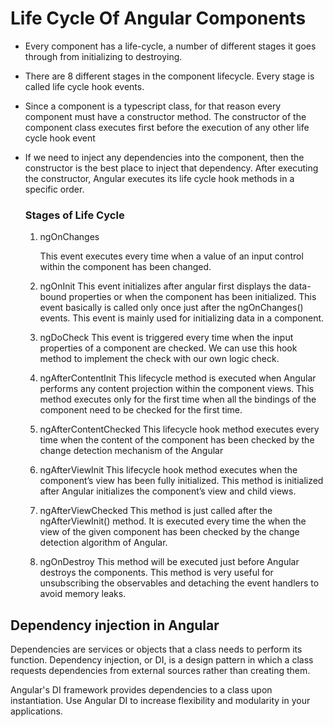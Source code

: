 

# Life Cycle Of Angular Components

* Every component has a life-cycle, a number of different stages it goes through from initializing to destroying. 

* There are 8 different stages in the component lifecycle. Every stage is called life cycle hook events.

* Since a component is a typescript class, for that reason every component must have a constructor method. The constructor of the component class executes first before the execution of any other life cycle hook event

* If we need to inject any dependencies into the component, then the constructor is the best place to inject that dependency. After executing the constructor, Angular executes its life cycle hook methods in a specific order.

  ### Stages of Life Cycle

  1. ngOnChanges

     This event executes every time when a value of an input control within the component has been             changed.

  2. ngOnInit
     This event initializes after angular first displays the data-bound properties or when the component has been initialized. This event basically is called only once just after the ngOnChanges() events. This event is mainly used for initializing data in a component.

  3. ngDoCheck
     This event is triggered every time when the input properties of a component are checked. We can use this hook method to implement the check with our own logic check. 

  4. ngAfterContentInit
     This lifecycle method is executed when Angular performs any content projection within the component views. This method executes only for the first time when all the bindings of the component need to be checked for the first time.

  5. ngAfterContentChecked
     This lifecycle hook method executes every time when the content of the component has been checked by the change detection mechanism of the Angular

  6. ngAfterViewInit
     This lifecycle hook method executes when the component’s view has been fully initialized. This method is initialized after Angular initializes the component’s view and child views.

  7. ngAfterViewChecked
     This method is just called after the ngAfterViewInit() method. It is executed every time the when the view of the given component has been checked by the change detection algorithm of Angular.

  8. ngOnDestroy
     This method will be executed just before Angular destroys the components. This method is very useful for unsubscribing the observables and detaching the event handlers to avoid memory leaks.

## Dependency injection in Angular

Dependencies are services or objects that a class needs to perform its function. Dependency injection, or DI, is a design pattern in which a class requests dependencies from external sources rather than creating them.

Angular's DI framework provides dependencies to a class upon instantiation. Use Angular DI to increase flexibility and modularity in your applications.
